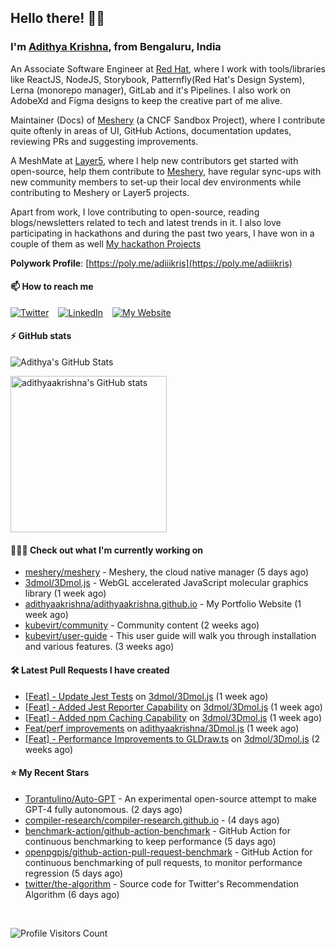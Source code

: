 ## Hello there! 👋🏻
  
### I'm [Adithya Krishna](https://adithyaakrishna.github.io/), from <b>Bengaluru, India</b></br>

An Associate Software Engineer at [Red Hat](https://www.redhat.com), where I work with tools/libraries like ReactJS, NodeJS, Storybook, Patternfly(Red Hat's Design System), Lerna (monorepo manager), GitLab and it's Pipelines. I also work on AdobeXd and Figma designs to keep the creative part of me alive.

Maintainer (Docs) of [Meshery](https://github.com/meshery) (a CNCF Sandbox Project), where I contribute quite oftenly in areas of UI, GitHub Actions, documentation updates, reviewing PRs and suggesting improvements.

A MeshMate at [Layer5](https://layer5.io), where I help new contributors get started with open-source, help them contribute to [Meshery](https://github.com/meshery), have regular sync-ups with new community members to set-up their local dev environments while contributing to Meshery or Layer5 projects.

Apart from work, I love contributing to open-source, reading blogs/newsletters related to tech and latest trends in it. I also love participating in hackathons and during the past two years, I have won in a couple of them as well [My hackathon Projects](http://bit.ly/adikris-hackathons)

**Polywork Profile**: [https://poly.me/adiiikris](https://poly.me/adiiikris)

#### 📫 How to reach me

[![Twitter](https://img.shields.io/badge/-@adii_kris-%231DA1F2?style=for-the-badge&logo=twitter&logoColor=ffffff)](https://twitter.com/adii_kris) &ensp;
[![LinkedIn](https://img.shields.io/badge/-Adithya%20Krishna-%230A67C3?style=for-the-badge&logo=linkedin&logoColor=ffffff)](https://www.linkedin.com/in/adiiikris/) &ensp;
[![My Website](https://img.shields.io/badge/-My%20Website-%230A67C3?style=for-the-badge)](https://adithyaakrishna.github.io/)


#### ⚡️ GitHub stats

![Adithya's GitHub Stats](https://github-readme-stats.vercel.app/api?username=adithyaakrishna&show_icons=true&hide_border=true&title_color=fff&icon_color=79ff97&text_color=9f9f9f&bg_color=151515)


<a href="https://quine.sh/profile/adithyaakrishna"><img src="https://stats.quine.sh/adithyaakrishna/github?simple=true" alt="adithyaakrishna's GitHub stats" width="250px"></a>

#### 🧑🏻‍💻 Check out what I'm currently working on

- [meshery/meshery](https://github.com/meshery/meshery) - Meshery, the cloud native manager (5 days ago)
- [3dmol/3Dmol.js](https://github.com/3dmol/3Dmol.js) - WebGL accelerated JavaScript molecular graphics library (1 week ago)
- [adithyaakrishna/adithyaakrishna.github.io](https://github.com/adithyaakrishna/adithyaakrishna.github.io) - My Portfolio Website (1 week ago)
- [kubevirt/community](https://github.com/kubevirt/community) - Community content (2 weeks ago)
- [kubevirt/user-guide](https://github.com/kubevirt/user-guide) - This user guide will walk you through installation and various features. (3 weeks ago)

#### 🛠 Latest Pull Requests I have created

- [[Feat] - Update Jest Tests](https://github.com/3dmol/3Dmol.js/pull/670) on [3dmol/3Dmol.js](https://github.com/3dmol/3Dmol.js) (1 week ago)
- [[Feat] - Added Jest Reporter Capability](https://github.com/3dmol/3Dmol.js/pull/669) on [3dmol/3Dmol.js](https://github.com/3dmol/3Dmol.js) (1 week ago)
- [[Feat] - Added npm Caching Capability](https://github.com/3dmol/3Dmol.js/pull/667) on [3dmol/3Dmol.js](https://github.com/3dmol/3Dmol.js) (1 week ago)
- [Feat/perf improvements](https://github.com/adithyaakrishna/3Dmol.js/pull/3) on [adithyaakrishna/3Dmol.js](https://github.com/adithyaakrishna/3Dmol.js) (1 week ago)
- [[Feat] - Performance Improvements to GLDraw.ts](https://github.com/3dmol/3Dmol.js/pull/662) on [3dmol/3Dmol.js](https://github.com/3dmol/3Dmol.js) (2 weeks ago)

#### ⭐ My Recent Stars

- [Torantulino/Auto-GPT](https://github.com/Torantulino/Auto-GPT) - An experimental open-source attempt to make GPT-4 fully autonomous. (2 days ago)
- [compiler-research/compiler-research.github.io](https://github.com/compiler-research/compiler-research.github.io) -  (4 days ago)
- [benchmark-action/github-action-benchmark](https://github.com/benchmark-action/github-action-benchmark) - GitHub Action for continuous benchmarking to keep performance (5 days ago)
- [openpgpjs/github-action-pull-request-benchmark](https://github.com/openpgpjs/github-action-pull-request-benchmark) - GitHub Action for continuous benchmarking of pull requests, to monitor performance regression (5 days ago)
- [twitter/the-algorithm](https://github.com/twitter/the-algorithm) - Source code for Twitter&#39;s Recommendation Algorithm (6 days ago)

<br> 

![Profile Visitors Count](https://profile-counter.glitch.me/adithyaakrishna/count.svg)
